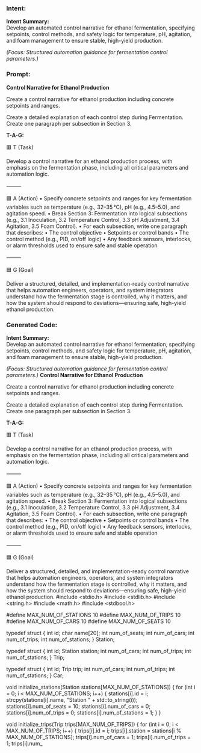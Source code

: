 ### Intent:
**Intent Summary:**  
Develop an automated control narrative for ethanol fermentation, specifying setpoints, control methods, and safety logic for temperature, pH, agitation, and foam management to ensure stable, high-yield production.  

*(Focus: Structured automation guidance for fermentation control parameters.)*

### Prompt:
**Control Narrative for Ethanol Production**

Create a control narrative for ethanol production including concrete setpoints and ranges.

Create a detailed explanation of each control step during Fermentation. Create one paragraph per subsection in Section 3.

**T-A-G:**

🟥 T (Task)

Develop a control narrative for an ethanol production process, with emphasis on the fermentation phase, including all critical parameters and automation logic.

⸻

🟩 A (Action)
	•	Specify concrete setpoints and ranges for key fermentation variables such as temperature (e.g., 32–35 °C), pH (e.g., 4.5–5.0), and agitation speed.
	•	Break Section 3: Fermentation into logical subsections (e.g., 3.1 Inoculation, 3.2 Temperature Control, 3.3 pH Adjustment, 3.4 Agitation, 3.5 Foam Control).
	•	For each subsection, write one paragraph that describes:
	•	The control objective
	•	Setpoints or control bands
	•	The control method (e.g., PID, on/off logic)
	•	Any feedback sensors, interlocks, or alarm thresholds used to ensure safe and stable operation

⸻

🟦 G (Goal)

Deliver a structured, detailed, and implementation-ready control narrative that helps automation engineers, operators, and system integrators understand how the fermentation stage is controlled, why it matters, and how the system should respond to deviations—ensuring safe, high-yield ethanol production.

### Generated Code:
**Intent Summary:**  
Develop an automated control narrative for ethanol fermentation, specifying setpoints, control methods, and safety logic for temperature, pH, agitation, and foam management to ensure stable, high-yield production.  

*(Focus: Structured automation guidance for fermentation control parameters.)*
**Control Narrative for Ethanol Production**

Create a control narrative for ethanol production including concrete setpoints and ranges.

Create a detailed explanation of each control step during Fermentation. Create one paragraph per subsection in Section 3.

**T-A-G:**

🟥 T (Task)

Develop a control narrative for an ethanol production process, with emphasis on the fermentation phase, including all critical parameters and automation logic.

⸻

🟩 A (Action)
	•	Specify concrete setpoints and ranges for key fermentation variables such as temperature (e.g., 32–35 °C), pH (e.g., 4.5–5.0), and agitation speed.
	•	Break Section 3: Fermentation into logical subsections (e.g., 3.1 Inoculation, 3.2 Temperature Control, 3.3 pH Adjustment, 3.4 Agitation, 3.5 Foam Control).
	•	For each subsection, write one paragraph that describes:
	•	The control objective
	•	Setpoints or control bands
	•	The control method (e.g., PID, on/off logic)
	•	Any feedback sensors, interlocks, or alarm thresholds used to ensure safe and stable operation

⸻

🟦 G (Goal)

Deliver a structured, detailed, and implementation-ready control narrative that helps automation engineers, operators, and system integrators understand how the fermentation stage is controlled, why it matters, and how the system should respond to deviations—ensuring safe, high-yield ethanol production.
#include <stdio.h>
#include <stdlib.h>
#include <string.h>
#include <math.h>
#include <stdbool.h>

#define MAX_NUM_OF_STATIONS 10
#define MAX_NUM_OF_TRIPS 10
#define MAX_NUM_OF_CARS 10
#define MAX_NUM_OF_SEATS 10

typedef struct {
    int id;
    char name[20];
    int num_of_seats;
    int num_of_cars;
    int num_of_trips;
    int num_of_stations;
} Station;

typedef struct {
    int id;
    Station station;
    int num_of_cars;
    int num_of_trips;
    int num_of_stations;
} Trip;

typedef struct {
    int id;
    Trip trip;
    int num_of_cars;
    int num_of_trips;
    int num_of_stations;
} Car;

void initialize_stations(Station stations[MAX_NUM_OF_STATIONS]) {
    for (int i = 0; i < MAX_NUM_OF_STATIONS; i++) {
        stations[i].id = i;
        strcpy(stations[i].name, "Station " + std::to_string(i));
        stations[i].num_of_seats = 10;
        stations[i].num_of_cars = 0;
        stations[i].num_of_trips = 0;
        stations[i].num_of_stations = 1;
    }
}

void initialize_trips(Trip trips[MAX_NUM_OF_TRIPS]) {
    for (int i = 0; i < MAX_NUM_OF_TRIPS; i++) {
        trips[i].id = i;
        trips[i].station = stations[i % MAX_NUM_OF_STATIONS];
        trips[i].num_of_cars = 1;
        trips[i].num_of_trips = 1;
        trips[i].num_
